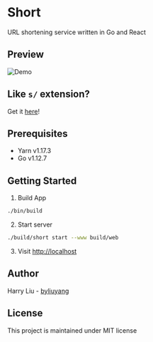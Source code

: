 # Short
URL shortening service written in Go and React

## Preview
![Demo](doc/demo.gif)

## Like `s/` extension?
Get it [here](https://github.com/byliuyang/short-ext)!

## Prerequisites
- Yarn v1.17.3
- Go   v1.12.7

## Getting Started

1. Build App
```bash
./bin/build
```

2. Start server
```bash
./build/short start --www build/web
```

3. Visit [http://localhost](http://localhost)

## Author
Harry Liu - [byliuyang](https://github.com/byliuyang)

## License
This project is maintained under MIT license
